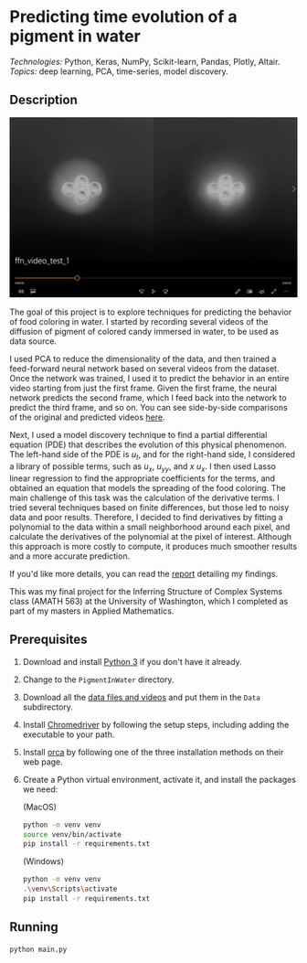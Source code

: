 # Predicting time evolution of a pigment in water

*Technologies:* Python, Keras, NumPy, Scikit-learn, Pandas, Plotly, Altair. <br>
*Topics:* deep learning, PCA, time-series, model discovery. <br>

## Description

<p float="left">
  <a href="https://bea-portfolio.s3-us-west-2.amazonaws.com/pigment-in-water/ffn_video_test_1.avi">
    <img src="readme_files/pigment-in-water.png" width="600" controls/>
  </a>
</p>

The goal of this project is to explore techniques for predicting the behavior of food coloring in water. I started by recording several videos of the diffusion of pigment of colored candy immersed in water, to be used as data source. 

I used PCA to reduce the dimensionality of the data, and then trained a feed-forward neural network based on several videos from the dataset. Once the network was trained, I used it to predict the behavior in an entire video starting from just the first frame. Given the first frame, the neural network predicts the second frame, which I feed back into the network to predict the third frame, and so on. You can see side-by-side comparisons of the original and predicted videos <a href='https://1drv.ms/u/s!AiCY1Uw6PbEfhaEl_af5l_21j08xQA?e=JgxWFc'>here</a>.

Next, I used a model discovery technique to find a partial differential equation (PDE) that describes the evolution of this physical phenomenon. The left-hand side of the PDE  is _u<sub>t</sub>_, and for the right-hand side, I considered a library of possible terms, such as _u<sub>x</sub>_, _u<sub>yy</sub>_, and _x u<sub>x</sub>_. I then used Lasso linear regression to find the appropriate coefficients for the terms, and obtained an equation that models the spreading of the food coloring. The main challenge of this task was the calculation of the derivative terms. I tried several techniques based on finite differences, but those led to noisy data and poor results. Therefore, I  decided to find derivatives by fitting a polynomial to the data within a small neighborhood around each pixel, and calculate the derivatives of the polynomial at the pixel of interest. Although this approach is more costly to compute, it produces much smoother results and a more accurate prediction.

If you'd like more details, you can read the <a href='https://1drv.ms/b/s!AiCY1Uw6PbEfheU025caSHVd7gzJYA?e=Uiw5pZ'>report</a> detailing my findings.

This was my final project for the Inferring Structure of Complex Systems class 
(AMATH 563) at the University of Washington, which I completed as part 
of my masters in Applied Mathematics.

## Prerequisites

1. Download and install [Python 3](https://www.python.org/downloads/) if you don't have it already.

1. Change to the `PigmentInWater` directory.

1. Download all the [data files and videos](https://1drv.ms/f/s!AiCY1Uw6PbEfhaEncETEzJ0kakis6g) and put them in the `Data` subdirectory.

1. Install [Chromedriver](http://chromedriver.chromium.org/getting-started) by 
following the setup steps, including adding the executable to your path.

1.	Install [orca](https://github.com/plotly/orca) by following one of the three installation methods on their web page.

1. Create a Python virtual environment, activate it, and install the packages we need:

    (MacOS)
    ```sh
    python -m venv venv
    source venv/bin/activate
    pip install -r requirements.txt
    ```

    (Windows)
    ```sh
    python -m venv venv
    .\venv\Scripts\activate
    pip install -r requirements.txt
    ```

## Running

```sh
python main.py
```
